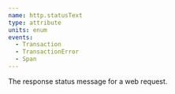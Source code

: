 ```yaml
---
name: http.statusText
type: attribute
units: enum
events:
  - Transaction
  - TransactionError
  - Span
---
```


The response status message for a web request. 